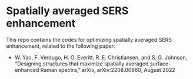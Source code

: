 # Spatially averaged SERS enhancement
This repo contains the codes for optimizing spatially averaged SERS enhancement, related to the following paper:
- W. Yao, F. Verdugo, H. O. Everitt, R. E. Christiansen, and S. G. Johnson, “Designing structures that maximize spatially averaged surface-enhanced Raman spectra,” arXiv, arXiv:2208.00960, August 2022

